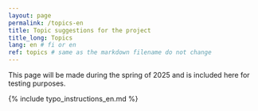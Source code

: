 ```yaml
---
layout: page
permalink: /topics-en
title: Topic suggestions for the project
title_long: Topics 
lang: en # fi or en
ref: topics # same as the markdown filename do not change 
---
```


This page will be made during the spring of 2025 and is included here for testing purposes. 


{% include typo_instructions_en.md %}